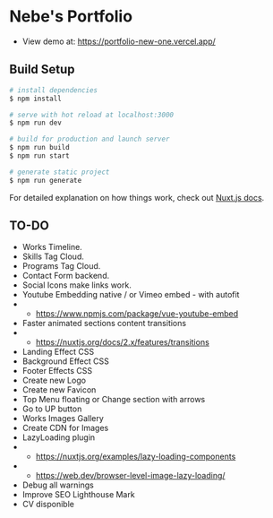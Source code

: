 # Nebe's Portfolio

- View demo at: https://portfolio-new-one.vercel.app/

## Build Setup

```bash
# install dependencies
$ npm install

# serve with hot reload at localhost:3000
$ npm run dev

# build for production and launch server
$ npm run build
$ npm run start

# generate static project
$ npm run generate
```

For detailed explanation on how things work, check out [Nuxt.js docs](https://nuxtjs.org).

## TO-DO
* Works Timeline.
* Skills Tag Cloud.
* Programs Tag Cloud.
* Contact Form backend.
* Social Icons make links work.
* Youtube Embedding native / or Vimeo embed - with autofit
* * https://www.npmjs.com/package/vue-youtube-embed
* Faster animated sections content transitions
* * https://nuxtjs.org/docs/2.x/features/transitions
* Landing Effect CSS
* Background Effect CSS
* Footer Effects CSS
* Create new Logo
* Create new Favicon
* Top Menu floating or Change section with arrows
* Go to UP button
* Works Images Gallery
* Create CDN for Images
* LazyLoading plugin
* * https://nuxtjs.org/examples/lazy-loading-components
* * https://web.dev/browser-level-image-lazy-loading/
* Debug all warnings
* Improve SEO Lighthouse Mark
* CV disponible


